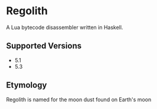 # Regolith

A Lua bytecode disassembler written in Haskell.

## Supported Versions

* 5.1
* 5.3

## Etymology

Regolith is named for the moon dust found on Earth's moon

